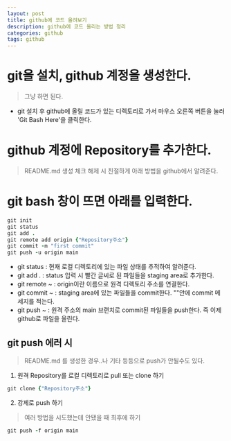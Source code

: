 ```yaml
---
layout: post
title: github에 코드 올려보기
description: github에 코드 올리는 방법 정리
categories: github
tags: github
---
```


# git을 설치, github 계정을 생성한다.
> 그냥 하면 된다.

- git 설치 후 github에 올릴 코드가 있는 디렉토리로 가서 마우스 오른쪽 버튼을 눌러 'Git Bash Here'을 클릭한다.

# github 계정에 Repository를 추가한다.
> README.md 생성 체크 해제 시 친절하게 아래 방법을 github에서 알려준다.

# git bash 창이 뜨면 아래를 입력한다.
```ruby
git init
git status
git add .
git remote add origin {"Repository주소"}
git commit -m "first commit"
git push -u origin main
```
- git status : 현재 로컬 디렉토리에 있는 파일 상태를 추적하여 알려준다.
- git add . : status 입력 시 빨간 글씨로 된 파일들을 staging area로 추가한다.
- git remote ~ : origin이란 이름으로 원격 디렉토리 주소를 연결한다.
- git commit ~ : staging area에 있는 파일들을 commit한다. ""안에 commit 메세지를 적는다.
- git push ~ : 원격 주소의 main 브랜치로 commit된 파일들을 push한다. 즉 이제 github로 파일을 올린다.

## git push 에러 시
> README.md 를 생성한 경우..나 기타 등등으로 push가 안될수도 있다.

1. 원격 Repository를 로컬 디렉토리로 pull 또는 clone 하기
  ```ruby
  git clone {"Repository주소"}
  ```
2. 강제로 push 하기
  > 여러 방법을 시도했는데 안됐을 때 최후에 하기
  
  ```ruby
  git push -f origin main
  ```
